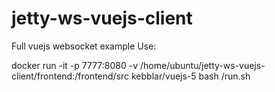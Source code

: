 # jetty-ws-vuejs-client
Full vuejs websocket example
Use:
<p>
docker run -it -p 7777:8080 -v /home/ubuntu/jetty-ws-vuejs-client/frontend:/frontend/src kebblar/vuejs-5 bash /run.sh
</p>
